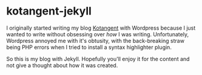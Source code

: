 kotangent-jekyll
================

I originally started writing my blog [Kotangent](briankoser.com/blog) with Wordpress because 
I just wanted to write without obsessing over *how* I was writing. Unfortunately, Wordpress
annoyed me with it's obtusity, with the back-breaking straw being PHP errors when I tried
to install a syntax highlighter plugin.

So this is my blog with Jekyll. Hopefully you'll enjoy it for the content and not give a
thought about how it was created.

